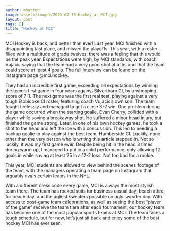 ```yaml
---
author: mhutton
image: assets/images/2023-02-15-Hockey_at_MCI.jpg
layout: post
tags: []
title: "Hockey at MCI"
---
```


MCI Hockey is back, and better than ever! Last year, MCI finished with a
disappointing last place, and missed the playoffs. This year, with a
roster filled with a multitude of grade twelves, there was a feeling
that this would be the peak year. Expectations were high, by MCI
standards, with coach Vujacic saying that the team had a very good shot
at a tie, and that the team could score at least 4 goals. The full
interview can be found on the Instagram page @mci.hockey.

They had an incredible first game, exceeding all expectations by winning
the team’s first game in four years against Silverthorn CI, by a
whopping score of 7-1. The next game was the first real test, playing
against a very tough Etobicoke CI roster, featuring coach Vujacic’s own
son. The team fought tirelessly and managed to get a close 3-2 win. One
problem during the game occurred when the starting goalie, Evan Cherry,
collided with a player while saving a breakaway shot. He suffered a
minor head injury, but finished the game strong. Later, in one of his
own hockey games, he took a shot to the head and left the ice with a
concussion. This led to needing a backup goalie to play against the best
team, Humberside CI. Luckily, none other than the very person who is
writing this article stepped in. Not so luckily, it was my first game
ever. Despite being hit in the head 3 times during warm up, I managed to
put in a solid performance, only allowing 12 goals in while saving at
least 25 in a 12-2 loss. Not too bad for a rookie.

This year, MCI students are allowed to view behind the scenes footage of
the team, with the managers operating a team page on Instagram that
arguably rivals certain teams in the NHL.

With a different dress code every game, MCI is always the most stylish
team there. The team has rocked suits for business casual day, beach
attire for beach day, and the ugliest sweaters possible on ugly sweater
day. With access to post-game team celebrations, as well as seeing the
best “player of the game” receive the team tiara after each tournament,
our hockey team has become one of the most popular sports teams at MCI.
The team faces a tough schedule, but for now, let’s just sit back and
enjoy some of the best hockey MCI has ever seen.
